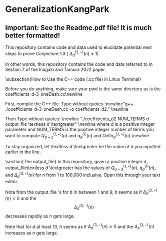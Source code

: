 # GeneralizationKangPark

## Important: See the Readme.pdf file! It is much better formatted!

This repository contains code and data used to elucidate potential next steps to prove Conjecture 1.3 ( $\Delta^{(3,-)}_d(n) \geq 1$).

In other words, this repository contains the code and data referred to in Section 7 of the Inagaki and Tamura 2022 paper.

\subsection{How to Use the C++ code (.cc file) in Linux Terminal}

Before you do anything, make sure your pwd is the same directory as is the coefficients\_d\-3\_oneDash.cc\newline

First, compile the C++ file. Type without quotes :\newline"g++ ./coefficients\_d\-3\_oneDash.cc \-o coefficients\_d2."
\newline

Then Type without quotes: \newline "./coefficients\_d2 NUM\_TERMS d output\_file \textless d \textgreater" \newline where d is a positive integer parameter and NUM\_TERMS is the positive integer number of terms you want to compute $Q_{d-3}^{(1, -)}(n)$ and $q_{d}^{(1)}(n)$ and $Delta^{(3,-)}_d(n)$.\newline

To stay organized, let \textless d 
\textgreater be the value of d you inputted earlier in the line.

\section{The output\_file}
In this repository, given a positive integer d, output\_file\textless d \textgreater has the values of 
  $Q_{d-3}^{(1, -)}(n)$,
  $q^{(1)}_{d}(n)$,
  and 
  $\Delta^{(3,-)}_{d}(n)$
  for $n$ from 1 to 100,000 inclusive. Open this through your text editor.
  
  Note from the output\_file 's  for d
 in between 1 and 9, it seems as if 
  $\Delta^{(3,-)}_{d}(n) < 0$ and the $$\Delta^{(3,-)}_{d}(n)$$ decreases rapidly as $n$ gets large.

  Note that for $d$ at least 10,
  it seems as if $\Delta^{(3,-)}_{d}(n)\geq 0$ and the $\Delta^{(3,-)}_{d}(n)$ increases as $n$ gets large.
